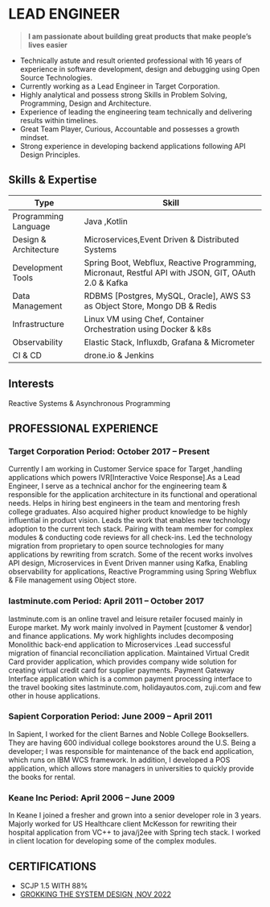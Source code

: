 # LEAD ENGINEER
> **I am passionate about building great products that make people’s lives easier** 

- Technically astute and result oriented professional with 16 years of experience in software development, design and debugging using Open Source Technologies.
- Currently working as a Lead Engineer in Target Corporation.
- Highly analytical and possess strong Skills in Problem Solving, Programming, Design and Architecture.
- Experience of leading the engineering team technically and delivering results within timelines. 
- Great Team Player, Curious, Accountable and possesses a growth mindset.
- Strong experience in developing backend applications following API Design Principles.

## Skills & Expertise
|          Type       |               Skill                                                                                |
|---------------------|----------------------------------------------------------------------------------------------------|
| Programming Language	|  Java ,Kotlin                                                                                      |
| Design & Architecture|  Microservices,Event Driven & Distributed Systems                                                  |
| Development Tools	  | Spring Boot, Webflux, Reactive Programming, Micronaut, Restful API with JSON, GIT, OAuth 2.0 & Kafka|
| Data Management 	    | RDBMS [Postgres, MySQL, Oracle], AWS S3 as Object Store, Mongo DB & Redis                           |
| Infrastructure	      | Linux VM using Chef, Container Orchestration using Docker & k8s                                     |
| Observability	      | Elastic Stack, Influxdb, Grafana & Micrometer                                                       |  
| CI & CD	            | drone.io & Jenkins                                                                                  |

## Interests
Reactive Systems & Asynchronous Programming 

## PROFESSIONAL EXPERIENCE

### Target Corporation Period:  October 2017 – Present
Currently I am working in Customer Service space for Target ,handling applications which powers IVR[Interactive Voice Response].As a Lead Engineer, I serve as a technical anchor for the engineering team & responsible for the application architecture in its functional and operational needs. Helps in hiring best engineers in the team and mentoring fresh college graduates. Also acquired higher product knowledge to be highly influential in product vision. Leads the work that enables new technology adoption to the current tech stack. Pairing with team member for complex modules & conducting code reviews for all check-ins.
Led the technology migration from proprietary to open source technologies for many applications by rewriting from scratch. Some of the recent works involves API design, Microservices in Event Driven manner using Kafka, Enabling observability for applications, Reactive Programming using Spring Webflux & File management using Object store.

### lastminute.com Period:  April 2011 – October 2017
lastminute.com is an online travel and leisure retailer focused mainly in Europe market. My work mainly involved in Payment [customer & vendor] and finance applications. My work highlights includes decomposing Monolithic back-end application to Microservices .Lead successful migration of financial reconciliation application. Maintained Virtual Credit Card provider application, which provides company wide solution for creating virtual credit card for supplier payments. Payment Gateway Interface application which is a common payment processing interface to the travel booking sites lastminute.com, holidayautos.com, zuji.com and few other in house applications.

### Sapient Corporation Period: June 2009 – April 2011
In Sapient, I worked for the client Barnes and Noble College Booksellers. They are having 600 individual college bookstores around the U.S. Being a developer; I was responsible for maintenance of the back end application, which runs on IBM WCS framework. In addition, I developed a POS application, which allows store managers in universities to quickly provide the books for rental. 

### Keane Inc Period: April 2006 – June 2009
In Keane I joined a fresher and grown into a senior developer role in 3 years. Majorly worked for US Healthcare client McKesson for rewriting their hospital application from VC++ to java/j2ee with Spring tech stack. I worked in client location for developing some of the complex modules.

## CERTIFICATIONS
- SCJP 1.5 WITH 88%
- [GROKKING THE SYSTEM DESIGN ,NOV 2022](https://www.educative.io/verify-certificate/qVZmkG3llz0IRX7R4EnlwzFvWP1rYlLBAhK)

